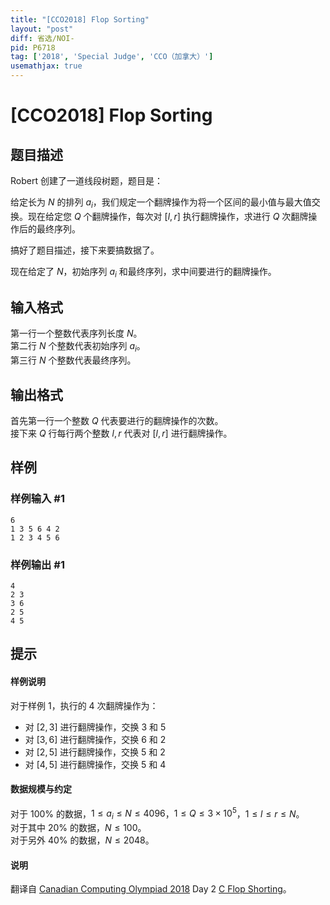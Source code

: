 ```yaml
---
title: "[CCO2018] Flop Sorting"
layout: "post"
diff: 省选/NOI-
pid: P6718
tag: ['2018', 'Special Judge', 'CCO（加拿大）']
usemathjax: true
---
```


# [CCO2018] Flop Sorting
## 题目描述

Robert 创建了一道线段树题，题目是：

给定长为 $N$ 的排列 $a_i$，我们规定一个翻牌操作为将一个区间的最小值与最大值交换。现在给定您 $Q$ 个翻牌操作，每次对 $[l,r]$ 执行翻牌操作，求进行 $Q$ 次翻牌操作后的最终序列。

搞好了题目描述，接下来要搞数据了。

现在给定了 $N$，初始序列 $a_i$ 和最终序列，求中间要进行的翻牌操作。
## 输入格式

第一行一个整数代表序列长度 $N$。         
第二行 $N$ 个整数代表初始序列 $a_i$。    
第三行 $N$ 个整数代表最终序列。
## 输出格式

首先第一行一个整数 $Q$ 代表要进行的翻牌操作的次数。    
接下来 $Q$ 行每行两个整数 $l,r$ 代表对 $[l,r]$ 进行翻牌操作。
## 样例

### 样例输入 #1
```
6
1 3 5 6 4 2
1 2 3 4 5 6
```
### 样例输出 #1
```
4
2 3
3 6
2 5
4 5
```
## 提示

#### 样例说明

对于样例 $1$，执行的 $4$ 次翻牌操作为：

- 对 $[2,3]$ 进行翻牌操作，交换 $3$ 和 $5$
- 对 $[3,6]$ 进行翻牌操作，交换 $6$ 和 $2$
- 对 $[2,5]$ 进行翻牌操作，交换 $5$ 和 $2$
- 对 $[4,5]$ 进行翻牌操作，交换 $5$ 和 $4$

#### 数据规模与约定

对于 $100\%$ 的数据，$1 \le a_i \le N \le 4096$，$1 \le Q \le 3 \times 10^5$，$1 \le l\le r \le N$。      
对于其中 $20\%$ 的数据，$N \le 100$。          
对于另外 $40\%$ 的数据，$N \le 2048$。

#### 说明

翻译自 [Canadian Computing Olympiad 2018](https://cemc.math.uwaterloo.ca/contests/computing/2018/) Day 2 [C Flop Shorting](https://cemc.math.uwaterloo.ca/contests/computing/2018/stage%202/day2.pdf)。
